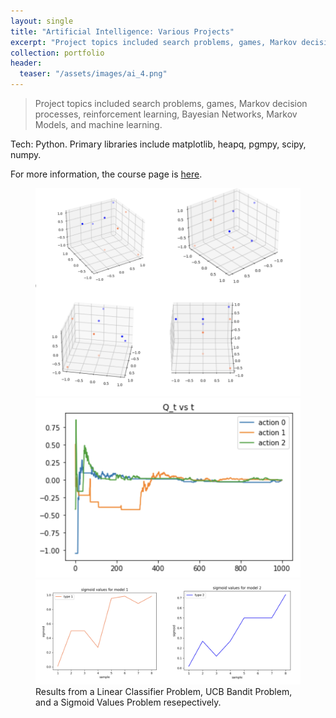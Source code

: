 ```yaml
---
layout: single
title: "Artificial Intelligence: Various Projects"
excerpt: "Project topics included search problems, games, Markov decision processes, reinforcement learning, Bayesian Networks, Markov Models, and machine learning.<br/>Tech: Python (primarily libraries such as matplotlib, heapq, pgmpy, scipy, numpy)"
collection: portfolio
header:
  teaser: "/assets/images/ai_4.png"
---
```


> Project topics included search problems, games, Markov decision processes, reinforcement learning, Bayesian Networks, Markov Models, and machine learning.

Tech: Python. Primary libraries include matplotlib, heapq, pgmpy, scipy, numpy.

For more information, the course page is [here](https://tonydear.github.io/teaching/coms4701).

<figure class="third">
	<img src='/assets/images/ai_2.png'>
	<img src='/assets/images/ai_4.png'>
	<img src='/assets/images/ai_5.png'>
	<figcaption>Results from a Linear Classifier Problem, UCB Bandit Problem, and a Sigmoid Values Problem resepectively.</figcaption>
</figure>
 